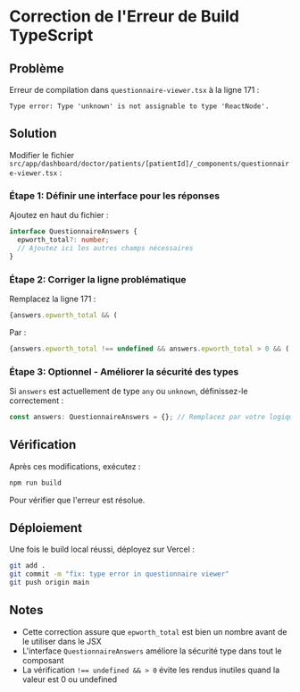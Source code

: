 # Correction de l'Erreur de Build TypeScript

## Problème
Erreur de compilation dans `questionnaire-viewer.tsx` à la ligne 171 :
```
Type error: Type 'unknown' is not assignable to type 'ReactNode'.
```

## Solution
Modifier le fichier `src/app/dashboard/doctor/patients/[patientId]/_components/questionnaire-viewer.tsx` :

### Étape 1: Définir une interface pour les réponses
Ajoutez en haut du fichier :
```typescript
interface QuestionnaireAnswers {
  epworth_total?: number;
  // Ajoutez ici les autres champs nécessaires
}
```

### Étape 2: Corriger la ligne problématique
Remplacez la ligne 171 :
```typescript
{answers.epworth_total && (
```

Par :
```typescript
{answers.epworth_total !== undefined && answers.epworth_total > 0 && (
```

### Étape 3: Optionnel - Améliorer la sécurité des types
Si `answers` est actuellement de type `any` ou `unknown`, définissez-le correctement :
```typescript
const answers: QuestionnaireAnswers = {}; // Remplacez par votre logique actuelle
```

## Vérification
Après ces modifications, exécutez :
```bash
npm run build
```

Pour vérifier que l'erreur est résolue.

## Déploiement
Une fois le build local réussi, déployez sur Vercel :
```bash
git add .
git commit -m "fix: type error in questionnaire viewer"
git push origin main
```

## Notes
- Cette correction assure que `epworth_total` est bien un nombre avant de le utiliser dans le JSX
- L'interface `QuestionnaireAnswers` améliore la sécurité type dans tout le composant
- La vérification `!== undefined && > 0` évite les rendus inutiles quand la valeur est 0 ou undefined